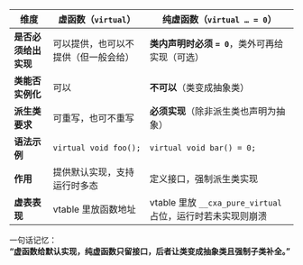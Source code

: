 | 维度 | 虚函数（`virtual`） | 纯虚函数（`virtual … = 0`） |
|---|---|---|
| **是否必须给出实现** | 可以提供，也可以不提供（但一般会给） | **类内声明时必须 `= 0`**，类外可再给实现（可选） |
| **类能否实例化** | 可以 | **不可以**（类变成抽象类） |
| **派生类要求** | 可重写，也可不重写 | **必须实现**（除非派生类也声明为抽象） |
| **语法示例** | `virtual void foo();` | `virtual void bar() = 0;` |
| **作用** | 提供默认实现，支持运行时多态 | 定义接口，强制派生类实现 |
| **虚表表现** | vtable 里放函数地址 | vtable 里放 `__cxa_pure_virtual` 占位，运行时若未实现则崩溃 |

一句话记忆：  
**“虚函数给默认实现，纯虚函数只留接口，后者让类变成抽象类且强制子类补全。”**

